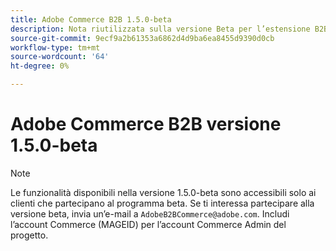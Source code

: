 ```yaml
---
title: Adobe Commerce B2B 1.5.0-beta
description: Nota riutilizzata sulla versione Beta per l’estensione B2B
source-git-commit: 9ecf9a2b61353a6862d4d9ba6ea8455d9390d0cb
workflow-type: tm+mt
source-wordcount: '64'
ht-degree: 0%

---
```


# Adobe Commerce B2B versione 1.5.0-beta

>[!NOTE]
>
>Le funzionalità disponibili nella versione 1.5.0-beta sono accessibili solo ai clienti che partecipano al programma beta. Se ti interessa partecipare alla versione beta, invia un’e-mail a `AdobeB2BCommerce@adobe.com`. Includi l’account Commerce (MAGEID) per l’account Commerce Admin del progetto.
